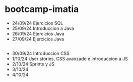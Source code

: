 # bootcamp-imatia

- 24/09/24 Ejercicios SQL
- 25/09/24 Introduccion a Java
- 26/09/24 Ejercicios Java
- 27/09/24 Ejercicios Java

## 

- 30/09/24 Introduccion CSS
- 1/10/24 User stories, CSS avanzado e introduccion a JS
- 2/10/24 Sprints y JS
- 3/10/24 
- 4/10/24

